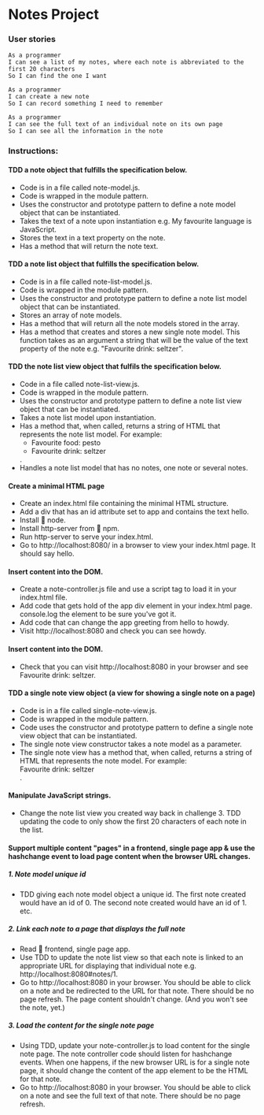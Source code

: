 # Notes Project

### User stories

```
As a programmer
I can see a list of my notes, where each note is abbreviated to the first 20 characters
So I can find the one I want
```
```
As a programmer
I can create a new note
So I can record something I need to remember
```
```
As a programmer
I can see the full text of an individual note on its own page
So I can see all the information in the note
```
### Instructions:

#### TDD a note object that fulfills the specification below.
- Code is in a file called note-model.js.
- Code is wrapped in the module pattern.
- Uses the constructor and prototype pattern to define a note model object that can be instantiated.
- Takes the text of a note upon instantiation e.g. My favourite language is JavaScript.
- Stores the text in a text property on the note.
- Has a method that will return the note text.

#### TDD a note list object that fulfills the specification below.
- Code is in a file called note-list-model.js.
- Code is wrapped in the module pattern.
- Uses the constructor and prototype pattern to define a note list model object that can be instantiated.
- Stores an array of note models.
- Has a method that will return all the note models stored in the array.
- Has a method that creates and stores a new single note model. This function takes as an argument a string that will be the value of the text property of the note e.g. "Favourite drink: seltzer".

#### TDD the note list view object that fulfils the specification below.
- Code in a file called note-list-view.js.
- Code is wrapped in the module pattern.
- Uses the constructor and prototype pattern to define a note list view object that can be instantiated.
- Takes a note list model upon instantiation.
- Has a method that, when called, returns a string of HTML that represents the note list model. For example: <ul><li><div>Favourite food: pesto</div></li><li><div>Favourite drink: seltzer</div></li></ul>.
- Handles a note list model that has no notes, one note or several notes.

#### Create a minimal HTML page
- Create an index.html file containing the minimal HTML structure.
- Add a div that has an id attribute set to app and contains the text hello.
- Install 💊 node.
- Install http-server from 💊 npm.
- Run http-server to serve your index.html.
- Go to http://localhost:8080/ in a browser to view your index.html page. It should say hello.

#### Insert content into the DOM.
- Create a note-controller.js file and use a script tag to load it in your index.html file.
- Add code that gets hold of the app div element in your index.html page. console.log the element to be sure you've got it.
- Add code that can change the app greeting from hello to howdy.
- Visit http://localhost:8080 and check you can see howdy.

#### Insert content into the DOM.
- Check that you can visit http://localhost:8080 in your browser and see Favourite drink: seltzer.

#### TDD a single note view object (a view for showing a single note on a page)
- Code is in a file called single-note-view.js.
- Code is wrapped in the module pattern.
- Code uses the constructor and prototype pattern to define a single note view object that can be instantiated.
- The single note view constructor takes a note model as a parameter.
- The single note view has a method that, when called, returns a string of HTML that represents the note model. For example: <div>Favourite drink: seltzer</div>.

#### Manipulate JavaScript strings.
- Change the note list view you created way back in challenge 3. TDD updating the code to only show the first 20 characters of each note in the list.

#### Support multiple content "pages" in a frontend, single page app & use the hashchange event to load page content when the browser URL changes.
##### 1. Note model unique id
- TDD giving each note model object a unique id. The first note created would have an id of 0. The second note created would have an id of 1. etc.
##### 2. Link each note to a page that displays the full note
- Read 💊 frontend, single page app.
- Use TDD to update the note list view so that each note is linked to an appropriate URL for displaying that individual note e.g. http://localhost:8080#notes/1.
- Go to http://localhost:8080 in your browser. You should be able to click on a note and be redirected to the URL for that note. There should be no page refresh. The page content shouldn't change. (And you won't see the note, yet.)
##### 3. Load the content for the single note page
- Using TDD, update your note-controller.js to load content for the single note page. The note controller code should listen for hashchange events. When one happens, if the new browser URL is for a single note page, it should change the content of the app element to be the HTML for that note.
- Go to http://localhost:8080 in your browser. You should be able to click on a note and see the full text of that note. There should be no page refresh.
